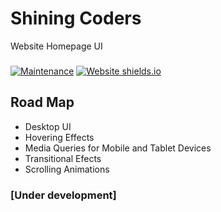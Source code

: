 # Shining Coders
Website Homepage UI
###
[![Maintenance](https://img.shields.io/badge/Maintained%3F-yes-green.svg)](https://github.com/shiningcoders/shiningcoders.com/graphs/commit-activity)
[![Website shields.io](https://img.shields.io/website-up-down-green-red/http/shields.io.svg)](https://shiningcoders.github.io/shiningcoders.com/)
## Road Map

- Desktop UI
- Hovering Effects
- Media Queries for Mobile and Tablet Devices
- Transitional Efects
- Scrolling Animations

### [Under development]
